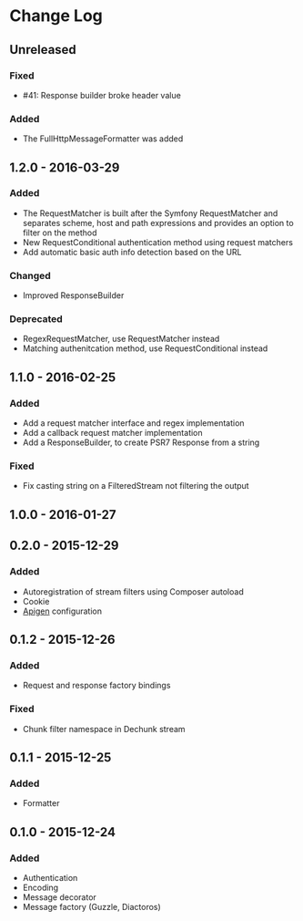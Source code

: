# Change Log

## Unreleased

### Fixed
 
- #41: Response builder broke header value

### Added

- The FullHttpMessageFormatter was added

## 1.2.0 - 2016-03-29

### Added

- The RequestMatcher is built after the Symfony RequestMatcher and separates
   scheme, host and path expressions and provides an option to filter on the
   method
- New RequestConditional authentication method using request matchers
- Add automatic basic auth info detection based on the URL

### Changed

- Improved ResponseBuilder

### Deprecated

- RegexRequestMatcher, use RequestMatcher instead
- Matching authenitcation method, use RequestConditional instead


## 1.1.0 - 2016-02-25

### Added

 - Add a request matcher interface and regex implementation
 - Add a callback request matcher implementation
 - Add a ResponseBuilder, to create PSR7 Response from a string

### Fixed

 - Fix casting string on a FilteredStream not filtering the output


## 1.0.0 - 2016-01-27


## 0.2.0 - 2015-12-29

### Added

- Autoregistration of stream filters using Composer autoload
- Cookie
- [Apigen](http://www.apigen.org/) configuration


## 0.1.2 - 2015-12-26

### Added

- Request and response factory bindings

### Fixed

- Chunk filter namespace in Dechunk stream


## 0.1.1 - 2015-12-25

### Added

- Formatter


## 0.1.0 - 2015-12-24

### Added

- Authentication
- Encoding
- Message decorator
- Message factory (Guzzle, Diactoros)
